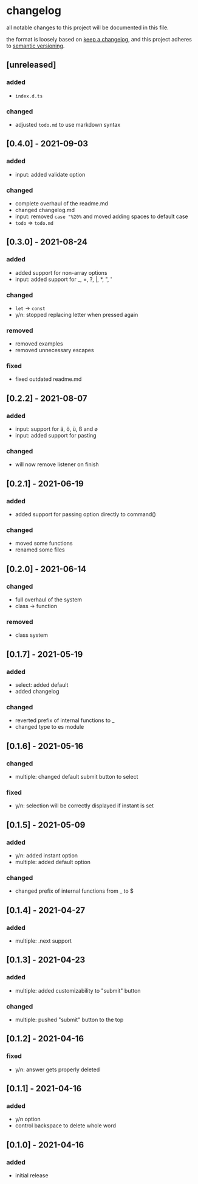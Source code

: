 # changelog

all notable changes to this project will be documented in this file.

the format is loosely based on [keep a changelog](https://keepachangelog.com/en/1.0.0/),
and this project adheres to [semantic versioning](https://semver.org/spec/v2.0.0.html).

## [unreleased]

### added

- `index.d.ts`

### changed

- adjusted `todo.md` to use markdown syntax

## [0.4.0] - 2021-09-03

### added

- input: added validate option

### changed

- complete overhaul of the readme.md
- changed changelog.md
- input: removed `case "%20%` and moved adding spaces to default case
- `todo` => `todo.md`

## [0.3.0] - 2021-08-24

### added

- added support for non-array options
- input: added support for _, =, ?, |, *, ", '

### changed

- `let` -> `const`
- y/n: stopped replacing letter when pressed again

### removed

- removed examples
- removed unnecessary escapes

### fixed

- fixed outdated readme.md

## [0.2.2] - 2021-08-07

### added

- input: support for ä, ö, ü, ß and ø
- input: added support for pasting

### changed

- will now remove listener on finish

## [0.2.1] - 2021-06-19

### added

- added support for passing option directly to command()

### changed


- moved some functions
- renamed some files

## [0.2.0] - 2021-06-14

### changed

- full overhaul of the system
- class -> function

### removed

- class system

## [0.1.7] - 2021-05-19

### added

- select: added default
- added changelog

### changed

- reverted prefix of internal functions to _
- changed type to es module

## [0.1.6] - 2021-05-16

### changed

- multiple: changed default submit button to select

### fixed

- y/n: selection will be correctly displayed if instant is set

## [0.1.5] - 2021-05-09

### added

- y/n: added instant option
- multiple: added default option

### changed

- changed prefix of internal functions from _ to $

## [0.1.4] - 2021-04-27

### added

- multiple: .next support

## [0.1.3] - 2021-04-23

### added

- multiple: added customizability to "submit" button

### changed

- multiple: pushed "submit" button to the top

## [0.1.2] - 2021-04-16

### fixed

- y/n: answer gets properly deleted

## [0.1.1] - 2021-04-16

### added

- y/n option
- control backspace to delete whole word

## [0.1.0] - 2021-04-16

### added

- initial release
